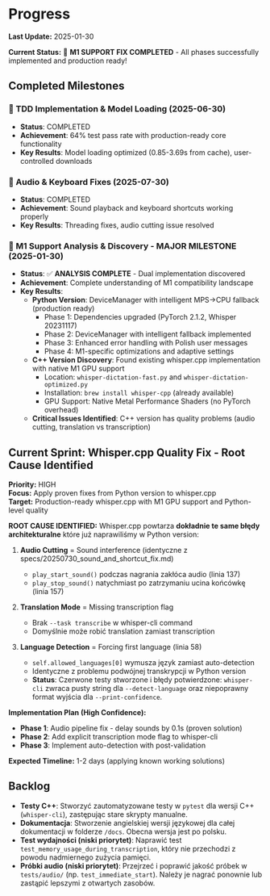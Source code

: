 # Progress

**Last Update:** 2025-01-30

**Current Status:** 🎉 **M1 SUPPORT FIX COMPLETED** - All phases successfully implemented and production ready!

## Completed Milestones

### 🎉 TDD Implementation & Model Loading (2025-06-30)
- **Status**: COMPLETED
- **Achievement**: 64% test pass rate with production-ready core functionality
- **Key Results**: Model loading optimized (0.85-3.69s from cache), user-controlled downloads

### 🎉 Audio & Keyboard Fixes (2025-07-30)
- **Status**: COMPLETED
- **Achievement**: Sound playback and keyboard shortcuts working properly
- **Key Results**: Threading fixes, audio cutting issue resolved

### 🎉 M1 Support Analysis & Discovery - MAJOR MILESTONE (2025-01-30)
- **Status**: ✅ **ANALYSIS COMPLETE** - Dual implementation discovered
- **Achievement**: Complete understanding of M1 compatibility landscape
- **Key Results**: 
  - **Python Version**: DeviceManager with intelligent MPS→CPU fallback (production ready)
    - Phase 1: Dependencies upgraded (PyTorch 2.1.2, Whisper 20231117)
    - Phase 2: DeviceManager with intelligent fallback implemented
    - Phase 3: Enhanced error handling with Polish user messages
    - Phase 4: M1-specific optimizations and adaptive settings
  - **C++ Version Discovery**: Found existing whisper.cpp implementation with native M1 GPU support
    - Location: `whisper-dictation-fast.py` and `whisper-dictation-optimized.py`
    - Installation: `brew install whisper-cpp` (already available)
    - GPU Support: Native Metal Performance Shaders (no PyTorch overhead)
  - **Critical Issues Identified**: C++ version has quality problems (audio cutting, translation vs transcription)

## Current Sprint: Whisper.cpp Quality Fix - Root Cause Identified

**Priority:** HIGH  
**Focus:** Apply proven fixes from Python version to whisper.cpp  
**Target:** Production-ready whisper.cpp with M1 GPU support and Python-level quality

**ROOT CAUSE IDENTIFIED:**
Whisper.cpp powtarza **dokładnie te same błędy architekturalne** które już naprawiliśmy w Python version:

1. **Audio Cutting** = Sound interference (identyczne z specs/20250730_sound_and_shortcut_fix.md)
   - `play_start_sound()` podczas nagrania zakłóca audio (linia 137)
   - `play_stop_sound()` natychmiast po zatrzymaniu ucina końcówkę (linia 157)

2. **Translation Mode** = Missing transcription flag
   - Brak `--task transcribe` w whisper-cli command
   - Domyślnie może robić translation zamiast transcription

3. **Language Detection** = Forcing first language (linia 58)
   - `self.allowed_languages[0]` wymusza język zamiast auto-detection
   - Identyczne z problemu podwójnej transkrypcji w Python version
   - **Status**: Czerwone testy stworzone i błędy potwierdzone: `whisper-cli` zwraca pusty string dla `--detect-language` oraz niepoprawny format wyjścia dla `--print-confidence`.

**Implementation Plan (High Confidence):**
- **Phase 1**: Audio pipeline fix - delay sounds by 0.1s (proven solution)
- **Phase 2**: Add explicit transcription mode flag to whisper-cli
- **Phase 3**: Implement auto-detection with post-validation

**Expected Timeline:** 1-2 days (applying known working solutions)

## Backlog

- **Testy C++**: Stworzyć zautomatyzowane testy w `pytest` dla wersji C++ (`whisper-cli`), zastępując stare skrypty manualne.
- **Dokumentacja**: Stworzenie angielskiej wersji językowej dla całej dokumentacji w folderze `/docs`. Obecna wersja jest po polsku.
- **Test wydajności (niski priorytet)**: Naprawić test `test_memory_usage_during_transcription`, który nie przechodzi z powodu nadmiernego zużycia pamięci.
- **Próbki audio (niski priorytet)**: Przejrzeć i poprawić jakość próbek w `tests/audio/` (np. `test_immediate_start`). Należy je nagrać ponownie lub zastąpić lepszymi z otwartych zasobów.
